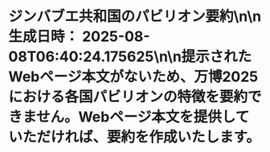 # ジンバブエ共和国のパビリオン要約\n\n**生成日時：** 2025-08-08T06:40:24.175625\n\n提示されたWebページ本文がないため、万博2025における各国パビリオンの特徴を要約できません。Webページ本文を提供していただければ、要約を作成いたします。